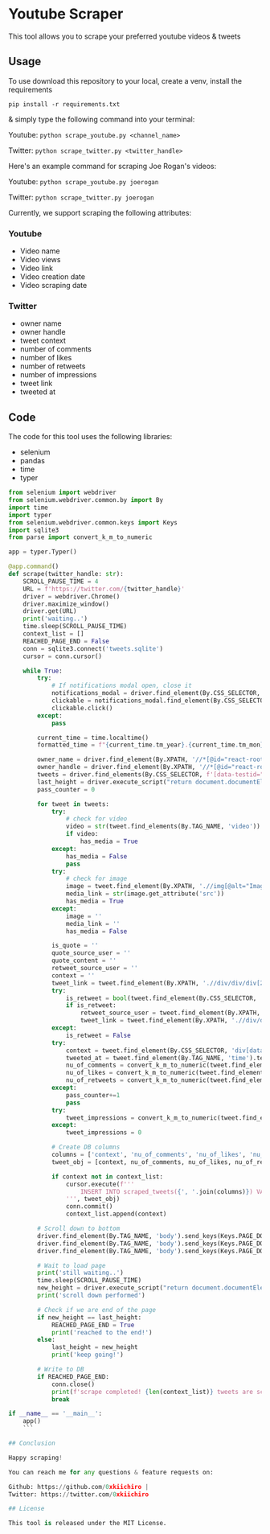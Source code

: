 # Youtube Scraper

This tool allows you to scrape your preferred youtube videos & tweets

## Usage

To use download this repository to your local, create a venv, install the requirements

`pip install -r requirements.txt`

& simply type the following command into your terminal:

Youtube: `python scrape_youtube.py <channel_name>`

Twitter: `python scrape_twitter.py <twitter_handle>`

Here's an example command for scraping Joe Rogan's videos:

Youtube: `python scrape_youtube.py joerogan`

Twitter: `python scrape_twitter.py joerogan`

Currently, we support scraping the following attributes:

### Youtube

- Video name
- Video views
- Video link
- Video creation date
- Video scraping date

### Twitter

- owner name
- owner handle
- tweet context
- number of comments
- number of likes
- number of retweets
- number of impressions
- tweet link
- tweeted at

## Code

The code for this tool uses the following libraries:

- selenium
- pandas
- time
- typer

````python
from selenium import webdriver
from selenium.webdriver.common.by import By
import time
import typer
from selenium.webdriver.common.keys import Keys
import sqlite3
from parse import convert_k_m_to_numeric

app = typer.Typer()

@app.command()
def scrape(twitter_handle: str):
    SCROLL_PAUSE_TIME = 4
    URL = f'https://twitter.com/{twitter_handle}'
    driver = webdriver.Chrome()
    driver.maximize_window()
    driver.get(URL)
    print('waiting..')
    time.sleep(SCROLL_PAUSE_TIME)
    context_list = []
    REACHED_PAGE_END = False
    conn = sqlite3.connect('tweets.sqlite')
    cursor = conn.cursor()

    while True:
        try:
            # If notifications modal open, close it
            notifications_modal = driver.find_element(By.CSS_SELECTOR, '[data-testid="sheetDialog"]')
            clickable = notifications_modal.find_element(By.CSS_SELECTOR, '[role="button"]')
            clickable.click()
        except:
            pass

        current_time = time.localtime()
        formatted_time = f"{current_time.tm_year}.{current_time.tm_mon}.{current_time.tm_mday} {current_time.tm_hour}:{current_time.tm_min}"

        owner_name = driver.find_element(By.XPATH, '//*[@id="react-root"]/div/div/div[2]/main/div/div/div/div/div/div/div/div/div/div/div[2]/div[1]/div/div[1]/div/div/span/span[1]').text
        owner_handle = driver.find_element(By.XPATH, '//*[@id="react-root"]/div/div/div[2]/main/div/div/div/div/div/div/div/div/div/div/div[2]/div[1]/div/div[2]/div/div/div/span').text
        tweets = driver.find_elements(By.CSS_SELECTOR, f'[data-testid="tweet"]')
        last_height = driver.execute_script("return document.documentElement.scrollHeight")
        pass_counter = 0

        for tweet in tweets:
            try:
                # check for video
                video = str(tweet.find_elements(By.TAG_NAME, 'video'))
                if video:
                    has_media = True
            except:
                has_media = False
                pass
            try:
                # check for image
                image = tweet.find_element(By.XPATH, './/img[@alt="Image"]')
                media_link = str(image.get_attribute('src'))
                has_media = True
            except:
                image = ''
                media_link = ''
                has_media = False

            is_quote = ''
            quote_source_user = ''
            quote_content = ''
            retweet_source_user = ''
            context = ''
            tweet_link = tweet.find_element(By.XPATH, './/div/div/div[2]/div[2]/div[1]/div/div[1]/div/div/div[2]/div/div[3]/a').get_attribute('href')
            try:
                is_retweet = bool(tweet.find_element(By.CSS_SELECTOR, 'span[data-testid="socialContext"]').text)
                if is_retweet:
                    retweet_source_user = tweet.find_element(By.XPATH, './/div/div/div[2]/div[2]/div[1]/div/div[1]/div/div/div[2]/div/div[1]/a/div/span').text
                    tweet_link = tweet.find_element(By.XPATH, './/div/div/div[2]/div[2]/div[1]/div[1]/div[1]/div/div/div[2]/div/div[3]/a').get_attribute('href')
            except:
                is_retweet = False
            try:
                context = tweet.find_element(By.CSS_SELECTOR, 'div[data-testid="tweetText"]').text
                tweeted_at = tweet.find_element(By.TAG_NAME, 'time').text
                nu_of_comments = convert_k_m_to_numeric(tweet.find_element(By.CSS_SELECTOR,'div[data-testid="reply"]').text)
                nu_of_likes = convert_k_m_to_numeric(tweet.find_element(By.CSS_SELECTOR,'div[data-testid="like"]').text)
                nu_of_retweets = convert_k_m_to_numeric(tweet.find_element(By.CSS_SELECTOR,'div[data-testid="retweet"]').text)
            except:
                pass_counter+=1
                pass
            try:
                tweet_impressions = convert_k_m_to_numeric(tweet.find_element(By.XPATH, './/div/div/div[2]/div[2]/div[4]/div/div[4]/a/div/div[2]/span/span/span').text)
            except:
                tweet_impressions = 0

            # Create DB columns
            columns = ['context', 'nu_of_comments', 'nu_of_likes', 'nu_of_retweets', 'tweet_impressions', 'owner_handle', 'owner_name', 'tweet_link', 'tweeted_at', 'created_at', 'is_retweet', 'retweet_source_user', 'quote_source_user', 'quote_content', 'is_quote', 'has_media' ,'media_link']
            tweet_obj = [context, nu_of_comments, nu_of_likes, nu_of_retweets, tweet_impressions, owner_handle, owner_name, tweet_link, tweeted_at, formatted_time, is_retweet, retweet_source_user, quote_source_user, quote_content, is_quote, has_media, media_link]

            if context not in context_list:
                cursor.execute(f'''
                    INSERT INTO scraped_tweets({', '.join(columns)}) VALUES(?, ?, ?, ?, ?, ?, ?, ?, ?, ?, ?, ?, ?, ?, ?, ?, ?)
                ''', tweet_obj)
                conn.commit()
                context_list.append(context)

        # Scroll down to bottom
        driver.find_element(By.TAG_NAME, 'body').send_keys(Keys.PAGE_DOWN)
        driver.find_element(By.TAG_NAME, 'body').send_keys(Keys.PAGE_DOWN)
        driver.find_element(By.TAG_NAME, 'body').send_keys(Keys.PAGE_DOWN)

        # Wait to load page
        print('still waiting..')
        time.sleep(SCROLL_PAUSE_TIME)
        new_height = driver.execute_script("return document.documentElement.scrollHeight")
        print('scroll down performed')

        # Check if we are end of the page
        if new_height == last_height:
            REACHED_PAGE_END = True
            print('reached to the end!')
        else:
            last_height = new_height
            print('keep going!')

        # Write to DB
        if REACHED_PAGE_END:
            conn.close()
            print(f'scrape completed! {len(context_list)} tweets are scraped, number of passed tweets are {pass_counter}.')
            break

if __name__ == '__main__':
    app()
    ```

## Conclusion

Happy scraping!

You can reach me for any questions & feature requests on:

Github: https://github.com/0xkiichiro |
Twitter: https://twitter.com/0xkiichiro

## License

This tool is released under the MIT License.
````
